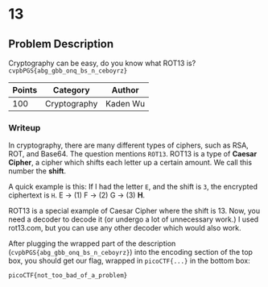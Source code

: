 # 13

## Problem Description
Cryptography can be easy, do you know what ROT13 is? `cvpbPGS{abg_gbb_onq_bs_n_ceboyrz}`

| Points  | Category| Author |
| ------------- | ------------- | ------------- |
| 100  | Cryptography  | Kaden Wu |

### Writeup 
In cryptography, there are many different types of ciphers, such as RSA, ROT, and Base64. The question mentions `ROT13`. ROT13 is a type of **Caesar Cipher**, a cipher which shifts each letter up a certain amount. We call this number the **shift**.

A quick example is this: If I had the letter `E`, and the shift is `3`, the encrypted ciphertext is `H`.  E -> (1) F -> (2) G -> (3) **H**.

ROT13 is a special example of Caesar Cipher where the shift is 13. Now, you need a decoder to decode it (or undergo a lot of unnecessary work.) I used rot13.com, but you can use any other decoder which would also work.

After plugging the wrapped part of the description (`cvpbPGS{abg_gbb_onq_bs_n_ceboyrz}`)  into the encoding section of the top box, you should get our flag, wrapped in `picoCTF{...}` in the bottom box:

```
picoCTF{not_too_bad_of_a_problem}
```
